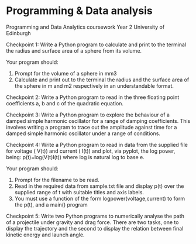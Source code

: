 # Programming & Data analysis
Programming and Data Analytics coursework Year 2 University of Edinburgh 

Checkpoint 1:
Write a Python program to calculate and print to the terminal the radius and surface area of a sphere from its volume.

Your program should:
1) Prompt for the volume of a sphere in mm3
2) Calculate and print out to the terminal the radius and the surface area of the sphere in m and m2 respectively in an understandable format.

Checkpoint 2: 
Write a Python program to read in the three floating point coefficients a, b and c of the quadratic equation.

Checkpoint 3:
Write a Python program to explore the behaviour of a damped simple harmonic oscillator for a range of damping coefficients. This involves writing a program to trace out the amplitude against time for a damped simple harmonic oscillator under a range of conditions.

Checkpoint 4:
Write a Python program to read in data from the supplied file for voltage ( V(t)) and current ( I(t)) and plot, via pyplot, the log power, being: 
p(t)=log(V(t)I(t))
where log is natural log to base e.

Your program should:
1) Prompt for the filename to be read.
2) Read in the required data from sample.txt file and display p(t) over the supplied range of t with suitable titles and axis labels.
3) You must use a function of the form logpower(voltage,current) to form the p(t), and a main() program

Checkpoint 5:
Write two Python programs to numerically analyse the path of a projectile under gravity and drag force. There are two tasks, one to display the trajectory and the second to display the relation between final kinetic energy and launch angle.


